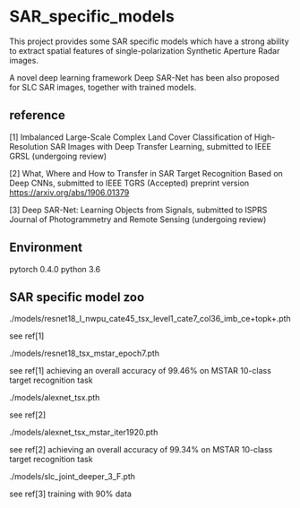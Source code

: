 # SAR_specific_models

This project provides some SAR specific models which have a strong ability to extract spatial features of single-polarization Synthetic Aperture Radar images.

A novel deep learning framework Deep SAR-Net has been also proposed for SLC SAR images, together with trained models.

## reference
[1] Imbalanced Large-Scale Complex Land Cover Classification of High-Resolution SAR Images with Deep Transfer Learning, submitted to IEEE GRSL (undergoing review)

[2] What, Where and How to Transfer in SAR Target Recognition Based on Deep CNNs, submitted to IEEE TGRS (Accepted)
preprint version https://arxiv.org/abs/1906.01379

[3] Deep SAR-Net: Learning Objects from Signals, submitted to ISPRS Journal of Photogrammetry and Remote Sensing (undergoing review)

## Environment
pytorch 0.4.0
python 3.6

## SAR specific model zoo
./models/resnet18_I_nwpu_cate45_tsx_level1_cate7_col36_imb_ce+topk+.pth
  
  see ref[1]

./models/resnet18_tsx_mstar_epoch7.pth
  
  see ref[1] achieving an overall accuracy of 99.46% on MSTAR 10-class target recognition task

./models/alexnet_tsx.pth

  see ref[2]

./models/alexnet_tsx_mstar_iter1920.pth
  
  see ref[2] achieving an overall accuracy of 99.34% on MSTAR 10-class target recognition task
  
./models/slc_joint_deeper_3_F.pth
  
  see ref[3] training with 90% data
